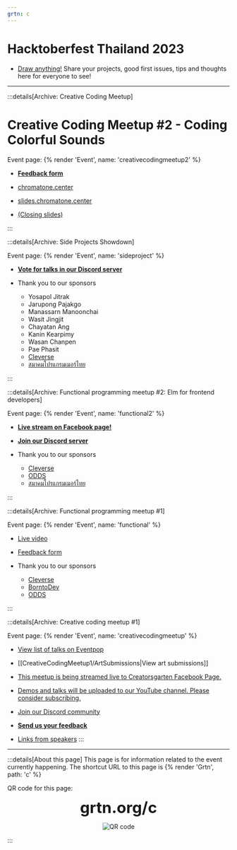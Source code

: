 ```yaml
---
grtn: c
---
```


# Hacktoberfest Thailand 2023

- [Draw anything!](https://grtn.org/e/htbf2023/board) Share your projects, good first issues, tips and thoughts here for everyone to see!

---

:::details[Archive: Creative Coding Meetup]

# Creative Coding Meetup #2 - Coding Colorful Sounds

Event page: {% render 'Event', name: 'creativecodingmeetup2' %}

- [**Feedback form**](https://forms.gle/8SZfGsApQktq5Npy7)

- [chromatone.center](https://chromatone.center)

- [slides.chromatone.center](https://slides.chromatone.center)

- [(Closing slides)](https://docs.google.com/presentation/d/126fBX7Y_-309zoCwS1JWJ9um8R5UsLQxqFYu961_jNM/edit#slide=id.p)

:::

:::details[Archive: Side Projects Showdown]

Event page: {% render 'Event', name: 'sideproject' %}

- [**Vote for talks in our Discord server**](https://grtn.org/dc)

- Thank you to our sponsors
  - Yosapol Jitrak
  - Jarupong Pajakgo
  - Manassarn Manoonchai
  - Wasit Jingjit
  - Chayatan Ang
  - Kanin Kearpimy
  - Wasan Chanpen
  - Pae Phasit
  - [Cleverse](https://cleverse.com/)
  - [สมาคมโปรแกรมเมอร์ไทย](https://www.facebook.com/ThaiProgrammerSociety)

:::

:::details[Archive: Functional programming meetup #2: Elm for frontend developers]

Event page: {% render 'Event', name: 'functional2' %}

- [**Live stream on Facebook page!**](https://www.facebook.com/creatorsgarten/videos/292021870055011/)

- [**Join our Discord server**](https://grtn.org/dc)

- Thank you to our sponsors

   - [Cleverse](https://cleverse.com/)
   - [ODDS](https://medium.com/odds-team)
   - [สมาคมโปรแกรมเมอร์ไทย](https://www.facebook.com/ThaiProgrammerSociety)

:::

:::details[Archive: Functional programming meetup #1]

Event page: {% render 'Event', name: 'functional' %}

- [Live video](https://www.facebook.com/creatorsgarten/videos/973668987143376/)

- [Feedback form](https://forms.gle/KyrbE48WkmsneGdk6)

- Thank you to our sponsors

   - [Cleverse](https://cleverse.com/)
   - [BorntoDev](https://www.borntodev.com/)
   - [ODDS](https://medium.com/odds-team)

:::

:::details[Archive: Creative coding meetup #1]

Event page: {% render 'Event', name: 'creativecodingmeetup' %}

- [View list of talks on Eventpop](https://www.eventpop.me/e/14949/creative-coding-meetup)

- [[CreativeCodingMeetup1/ArtSubmissions|View art submissions]]

- [This meetup is being streamed live to Creatorsgarten Facebook Page.](https://grtn.org/fb)

- [Demos and talks will be uploaded to our YouTube channel. Please consider subscribing.](https://grtn.org/yt)

- [Join our Discord community](https://grtn.org/dc)

- [**Send us your feedback**](https://forms.gle/fw5r22fDEQSxAbLx6)

- [Links from speakers](https://docs.google.com/document/d/1Thn5DlctsLyH_EijePnBeOq9nynv8EH3eESSsV4BK1g/edit)
:::

---

:::details[About this page]
This page is for information related to the event currently happening. The shortcut URL to this page is {% render 'Grtn', path: 'c' %}

QR code for this page:

<p style="text-align:center"><span style="font-size:2.5em"><strong>grtn.org/c</strong></span></p>

<p style="text-align:center"><img src="https://user-images.githubusercontent.com/193136/235849308-a3260282-b1f2-402b-a8eb-bfd4ab73a479.png" alt="QR code" style="max-width: 480px; margin: 0 auto"></p>
:::

